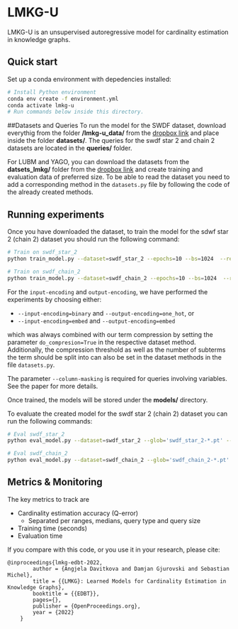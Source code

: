 # LMKG-U

LMKG-U is an unsupervised autoregressive model for cardinality estimation in knowledge graphs. 


## Quick start

Set up a conda environment with depedencies installed:

```bash
# Install Python environment
conda env create -f environment.yml
conda activate lmkg-u
# Run commands below inside this directory.
```

##Datasets and Queries
To run the model for the SWDF dataset, download everythig from the folder **/lmkg-u_data/** from the [dropbox link](https://www.dropbox.com/sh/709rxcpyl631kyk/AAAfbEXXnjQvacrgOPGbg87oa?dl=0) and place inside the folder **datasets/**.
The queries for the swdf star 2 and chain 2  datasets are located in the **queries/** folder.  

For LUBM and YAGO, you can download the datasets from the **datsets_lmkg/** folder from the [dropbox link](https://www.dropbox.com/sh/709rxcpyl631kyk/AAAfbEXXnjQvacrgOPGbg87oa?dl=0) and create training and evaluation data of preferred size. To be able to read the dataset you need to add a corresponding method in the `datasets.py` file by following the code of the already created methods.

## Running experiments
Once you have downloaded the dataset, to train the model for the sdwf star 2 (chain 2) dataset you should run the following command:

```bash
# Train on swdf_star_2
python train_model.py --dataset=swdf_star_2 --epochs=10 --bs=1024  --residual --layers=4 --fc-hiddens=512 --direct-io --input-encoding=binary --output-encoding=one_hot --column-masking --warmups=8000

# Train on swdf_chain_2
python train_model.py --dataset=swdf_chain_2 --epochs=10 --bs=1024  --residual --layers=4 --fc-hiddens=512 --direct-io --input-encoding=binary --output-encoding=one_hot --column-masking --warmups=8000
```

For the `input-encoding` and `output-encoding`, we have performed the experiments by choosing either:
  - `--input-encoding=binary` and `--output-encoding=one_hot`, or 
  - `--input-encoding=embed` and `--output-encoding=embed`

which was always combined with our term compression by setting the parameter `do_compresion=True` in the respective dataset method. Additionally,
the compression threshold as well as the number of subterms the term should be split into can also be set in the dataset methods in the file `datasets.py`. 

The parameter `--column-masking` is required for queries involving variables. See the paper for more details.

Once trained, the models will be stored under the **models/** directory. 

To evaluate the created model for the swdf star 2 (chain 2) dataset you can run the following commands:

```bash
# Eval swdf_star_2
python eval_model.py --dataset=swdf_star_2 --glob='swdf_star_2-*.pt' --residual --layers=4 --fc-hiddens=512 --direct-io --input-encoding=binary --output-encoding=one_hot --column-masking --query-type='star'

# Eval swdf_chain_2
python eval_model.py --dataset=swdf_chain_2 --glob='swdf_chain_2-*.pt' --residual --layers=4 --fc-hiddens=512 --direct-io --input-encoding=binary --output-encoding=one_hot --column-masking --query-type='chain'
```
 

## Metrics & Monitoring 

The key metrics to track are
* Cardinality estimation accuracy (Q-error)
    * Separated per ranges, medians, query type and query size
* Training time (seconds)
* Evaluation time 


If you compare with this code, or you use it in your research, please cite:

```
@inproceedings{lmkg-edbt-2022,    
        author = {Angjela Davitkova and Damjan Gjurovski and Sebastian Michel},    
        title = {{LMKG}: Learned Models for Cardinality Estimation in Knowledge Graphs},    
        booktitle = {{EDBT}},  
        pages={},
        publisher = {OpenProceedings.org},  
        year = {2022}    
    }
```    